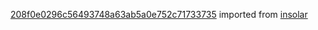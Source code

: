 [208f0e0296c56493748a63ab5a0e752c71733735](https://github.com/insolar/insolar/commit/208f0e0296c56493748a63ab5a0e752c71733735) imported from [insolar](https://github.com/insolar/insolar)
